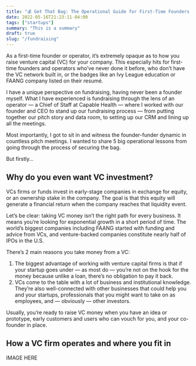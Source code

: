 ```yaml
---
title: "💰 Get That Bag: The Operational Guide for First-Time Founders Fundraising from VCs"
date: 2022-05-16T21:23:11-04:00
tags: ["startups"]
summary: "This is a summary"
draft: true
slug: "/fundraising"
---
```


As a first-time founder or operator, it’s extremely opaque as to how you raise venture capital (VC) for your company. This especially hits for first-time founders and operators who’ve never done it before, who don’t have the VC network built in, or the badges like an Ivy League education or FAANG company listed on their resumé.

I have a unique perspective on fundraising, having never been a founder myself. What I have experienced is fundraising through the lens of an operator — a Chief of Staff at Capable Health — where I worked with our founder and CEO to stand up our fundraising process — from putting together our pitch story and data room, to setting up our CRM and lining up all the meetings.

Most importantly, I got to sit in and witness the founder-funder dynamic in countless pitch meetings. I wanted to share 5 big operational lessons from going through the process of securing the bag.

But firstly…

## Why do you even want VC investment?

​​VCs firms or funds invest in early-stage companies in exchange for equity, or an ownership stake in the company. The goal is that this equity will generate a financial return when the company reaches that liquidity event.

Let’s be clear: taking VC money isn’t the right path for every business. It means you’re looking for exponential growth in a short period of time. The world’s biggest companies including FAANG started with funding and advice from VCs, and venture-backed companies constitute nearly half of IPOs in the U.S.

There’s 2 main reasons you take money from a VC:

1. The biggest advantage of working with venture capital firms is that if your startup goes under — as most do — you’re not on the hook for the money because unlike a loan, there’s no obligation to pay it back.
2. VCs come to the table with a lot of business and institutional knowledge. They’re also well-connected with other businesses that could help you and your startups, professionals that you might want to take on as employees, and — obviously — other investors.

Usually, you’re ready to raise VC money when you have an idea or prototype, early customers and users who can vouch for you, and your co-founder in place.

## How a VC firm operates and where you fit in

IMAGE HERE
